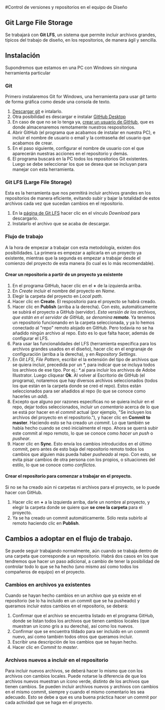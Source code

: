 #Control de versiones y repositorios en el equipo de Diseño

## Git Large File Storage
Se trabajará con **Git LFS**, un sistema que permite incluir archivos grandes, típicos del trabajo de diseño, en los repositorios, de manera ágil y sencilla.

## Instalación
Supondremos que estamos en una PC con Windows sin ninguna herramienta particular

### Git
Primero instalaremos Git for Windows, una herramienta para usar *git* tanto de forma gráfica como desde una consola de texto.
1. [Descargar git](https://git-scm.com/download/win) e intalarlo.
2. Otra posibilidad es descargar e instalar [GitHub Desktop](https://desktop.github.com/)
3. En caso de que no se lo tenga ya, [crear un usuario de GitHub](https://github.com/login), que es donde almacenaremos remotamente nuestros respositorios.
4. Abrir GitHub (el programa que acabamos de instalar en nuestra PC), e incluir el nombre de usuario o email y la contraseña del usuario que acabamos de crear. 
5. En el paso siguiente, configurar el nombre de usuario con el que aparecerán nuestras acciones en el repositorio y demás.
6. El programa buscará en la PC todos los repositorios Git existentes. Luego se debe seleccionar los que se desea que se incluyan para manejar con esta herramienta. 

### Git LFS (Large File Storage)
Esta es la herramienta que nos permitirá incluir archivos grandes en los repositorios de manera eficiente, evitando subir y bajar la totalidad de estos archivos cada vez que sucedan cambios en el repositorio.
1. En la [página de Git LFS](https://git-lfs.github.com/) hacer clic en el vínculo *Download* para descargarlo.
2. Instalarlo el archivo que se acaba de descargar.

### Flujo de trabajo
A la hora de empezar a trabajar con esta metodología, existen dos posibilidades. La primera es empezar a aplicarla en un proyecto ya existente, mientras que la segunda es empezar a trabajar desde el comienzo del proyecto de esta manera (lo cual es lo más recomendable).

#### Crear un repositorio a partir de un proyecto ya existente
1. En el programa GitHub, hacer clic en el **+** de la izquierda arriba.
2. En *Create* incluir el nombre del proyecto en *Name*.
3. Elegir la carpeta del proyecto en *Local path*.
4. Hacer clic en **Create**. El respositorio para el proyecto se habrá creado.
5. Hacer clic en **Publish** (arriba a la derecha). Con esto, automáticamente se subirá el proyecto a GitHub (servidor).
*Esta versión de los archivos, que están en el servidor de GitHub, se denomina **remoto**.*
Ya tenemos un repositorio funcionando en la carpeta seleccionada, y ya lo hemos conectado al "repo" remoto alojado en GitHub. Pero todavía no se ha añadido ningún archivo al repo. Esto es lo que falta hacer, además de configurar el LFS. 
6. Para usar las funcionalidades del LFS (herramienta específica para los archivos grandes usados en el diseño), hacer clic en el engranaje de configuración (arriba a la derecha), y en *Repository Settings*.
7. En *Git LFS*, *File Pattern*, escribir el la extensión del tipo de archivos que se quiera incluir, precedida por un *, para indicar que se incluya todos los archivos de ese tipo. Por ej.: *.ai para incluir los archivos de Adobe Illustrator. Luego cliquear **Ok**.
Al volver al Escritorio de GitHub (el programa), notaremos que hay diversos archivos seleccionados (todos los que están en la carpeta donde se creó el repo). Estos están seleccionados para ser añadidos al repo (lo que se conoce como hacerles un *add*).
8. Excepto que alguno por razones específicas no se quiera incluir en el repo, dejar todos seleccionados, incluir un *comentario* acerca de lo que se está por hacer en el *commit* actual (por ejemplo, "Se incluyen los archivos del proyecto en el repositorio."), y hacer clic en **Commit to master**.
Haciendo esto se ha creado un *commit*. Lo que también se había hecho cuando se creó inicialmente el repo. Ahora se querrá subir este commit al repo remoto, lo que se conoce como *hacer un push* o *pushear*.
9. Hacer clic en **Sync**. Esto envía los cambios introducidos en el último commit, pero antes de esto baja del repositorio remoto todos los cambios que alguien más pueda haber *pusheado* al repo. Con esto, se evita pisar cambios de otra persona con los propios, o situaciones del estilo, lo que se conoce como *conflictos*.

#### Crear el repositorio para comenzar a trabajar en el proyecto.
Si no se ha creado aún ni carpetas ni archivos para el proyecto, se lo puede hacer con GitHub. 
1. Hacer clic en **+** a la izquierda arriba, darle un nombre al proyecto, y elegir la carpeta donde se quiere que **se cree la carpeta** para el proyecto.
2. Ya se ha creado un commit automáticamente. Sólo resta subirlo al remoto haciendo clic en **Publish**.


## Cambios a adoptar en el flujo de trabajo.
Se puede seguir trabajando normalmente, aún cuando se trabaja dentro de una carpeta que corresponde a un repositorio. Habrá dos casos en los que tendremos que hacer un paso adicional, a cambio de tener la posibilidad de controlar todo lo que se ha hecho (uno mismo así como todos los compañeros de equipo) en el proyecto.

### Cambios en archivos ya existentes
Cuando se hayan hecho cambios en un archivo que ya existe en el repositorio (se lo ha incluido en un commit que se ha pusheado) y queramos incluir estos cambios en el repositorio, se deberá:
1. Confirmar que el archivo se encuentra listado en el programa GitHub, donde se listan todos los archivos que tienen cambios locales (que muestran un ícono gris a su derecha), así como los nuevos.
2. Confirmar que se encuentra tildado para ser incluido en un commit nuevo, así como también todos otros que queramos incluir.
3. Escribir una descripción de los cambios que se hayan hecho.
4. Hacer clic en *Commit to master*.

### Archivos nuevos a incluir en el repositorio
Para incluir nuevos archivos, se deberá hacer lo mismo que con los archivos con cambios locales. Puede notarse la diferencia de que los archivos nuevos muestran un ícono verde, distinto de los archivos que tienen cambios.
Se pueden incluir archivos nuevos y archivos con cambios en el mismo commit, siempre y cuando el mismo comentario les sea adecuado. Esto se debe a que es una buena práctica hacer un commit por cada actividad que se haga en el proyecto.